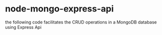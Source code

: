 # node-mongo-express-api
the following code facilitates the CRUD operations in a MongoDB database using Express Api
